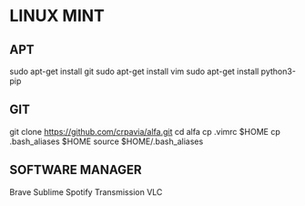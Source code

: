 
# LINUX MINT

## APT
sudo apt-get install git
sudo apt-get install vim
sudo apt-get install python3-pip

## GIT
git clone https://github.com/crpavia/alfa.git
cd  alfa
cp .vimrc $HOME
cp .bash_aliases $HOME
source $HOME/.bash_aliases 

## SOFTWARE MANAGER
Brave
Sublime
Spotify
Transmission
VLC

